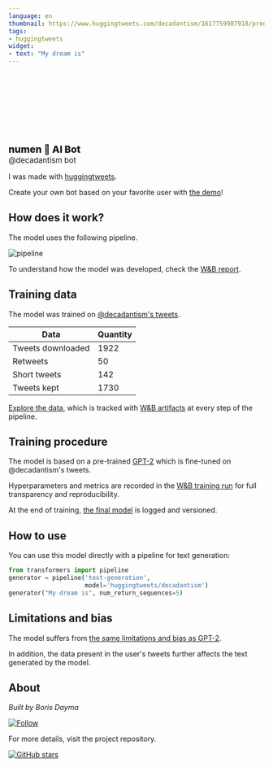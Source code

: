 ```yaml
---
language: en
thumbnail: https://www.huggingtweets.com/decadantism/1617759987918/predictions.png
tags:
- huggingtweets
widget:
- text: "My dream is"
---
```


<div>
<div style="width: 132px; height:132px; border-radius: 50%; background-size: cover; background-image: url('https://pbs.twimg.com/profile_images/1342266658316906496/UU6n9Qc-_400x400.jpg')">
</div>
<div style="margin-top: 8px; font-size: 19px; font-weight: 800">numen 🤖 AI Bot </div>
<div style="font-size: 15px">@decadantism bot</div>
</div>

I was made with [huggingtweets](https://github.com/borisdayma/huggingtweets).

Create your own bot based on your favorite user with [the demo](https://colab.research.google.com/github/borisdayma/huggingtweets/blob/master/huggingtweets-demo.ipynb)!

## How does it work?

The model uses the following pipeline.

![pipeline](https://github.com/borisdayma/huggingtweets/blob/master/img/pipeline.png?raw=true)

To understand how the model was developed, check the [W&B report](https://wandb.ai/wandb/huggingtweets/reports/HuggingTweets-Train-a-Model-to-Generate-Tweets--VmlldzoxMTY5MjI).

## Training data

The model was trained on [@decadantism's tweets](https://twitter.com/decadantism).

| Data | Quantity |
| --- | --- |
| Tweets downloaded | 1922 |
| Retweets | 50 |
| Short tweets | 142 |
| Tweets kept | 1730 |

[Explore the data](https://wandb.ai/wandb/huggingtweets/runs/28bmv6dp/artifacts), which is tracked with [W&B artifacts](https://docs.wandb.com/artifacts) at every step of the pipeline.

## Training procedure

The model is based on a pre-trained [GPT-2](https://huggingface.co/gpt2) which is fine-tuned on @decadantism's tweets.

Hyperparameters and metrics are recorded in the [W&B training run](https://wandb.ai/wandb/huggingtweets/runs/1657a5q3) for full transparency and reproducibility.

At the end of training, [the final model](https://wandb.ai/wandb/huggingtweets/runs/1657a5q3/artifacts) is logged and versioned.

## How to use

You can use this model directly with a pipeline for text generation:

```python
from transformers import pipeline
generator = pipeline('text-generation',
                     model='huggingtweets/decadantism')
generator("My dream is", num_return_sequences=5)
```

## Limitations and bias

The model suffers from [the same limitations and bias as GPT-2](https://huggingface.co/gpt2#limitations-and-bias).

In addition, the data present in the user's tweets further affects the text generated by the model.

## About

*Built by Boris Dayma*

[![Follow](https://img.shields.io/twitter/follow/borisdayma?style=social)](https://twitter.com/intent/follow?screen_name=borisdayma)

For more details, visit the project repository.

[![GitHub stars](https://img.shields.io/github/stars/borisdayma/huggingtweets?style=social)](https://github.com/borisdayma/huggingtweets)
